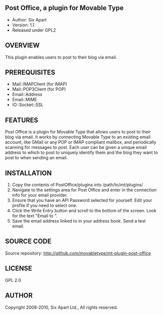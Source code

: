 ## Post Office, a plugin for Movable Type

* Author: Six Apart
* Version: 1.1
* Released under GPL2

## OVERVIEW ##

This plugin enables users to post to their blog via email.

## PREREQUISITES ##

* Mail::IMAPClient (for IMAP)
* Mail::POP3Client (for POP)
* Email::Address
* Email::MIME
* IO::Socket::SSL

## FEATURES ##

Post Office is a plugin for Movable Type that allows users to post to 
their blog via email. It works by connecting Movable Type to an 
existing email account, like GMail or any POP or IMAP compliant mailbox, 
and periodically scanning for messages to post. Each user can be given 
a unique email address to which to post to uniquely identify them and 
the blog they want to post to when sending an email. 

## INSTALLATION ##

  1. Copy the contents of PostOffice/plugins into /path/to/mt/plugins/
  2. Navigate to the settings area for Post Office and enter in the
     connection info for your email provider.
  3. Ensure that you have an API Password selected for yourself. Edit
     your profile if you need to select one.
  4. Click the Write Entry button and scroll to the bottom of the screen.
     Look for the text "Email to <blog name>".
  5. Save the email address linked to in your address book. Send a test
     email.

## SOURCE CODE ##

Source repository:
    http://github.com/movabletype/mt-plugin-post-office

## LICENSE ##

GPL 2.0

## AUTHOR ##

Copyright 2008-2010, Six Apart Ltd., All rights reserved.
